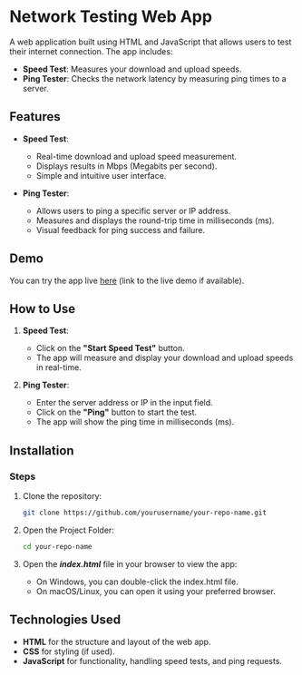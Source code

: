 # Network Testing Web App

A web application built using HTML and JavaScript that allows users to test their internet connection. The app includes:

- **Speed Test**: Measures your download and upload speeds.
- **Ping Tester**: Checks the network latency by measuring ping times to a server.

## Features

- **Speed Test**:
  - Real-time download and upload speed measurement.
  - Displays results in Mbps (Megabits per second).
  - Simple and intuitive user interface.

- **Ping Tester**:
  - Allows users to ping a specific server or IP address.
  - Measures and displays the round-trip time in milliseconds (ms).
  - Visual feedback for ping success and failure.

## Demo

You can try the app live [here](https://bright-tarsier-5eb893.netlify.app/) (link to the live demo if available).

## How to Use

1. **Speed Test**:
   - Click on the **"Start Speed Test"** button.
   - The app will measure and display your download and upload speeds in real-time.

2. **Ping Tester**:
   - Enter the server address or IP in the input field.
   - Click on the **"Ping"** button to start the test.
   - The app will show the ping time in milliseconds (ms).

## Installation

### Steps

1. Clone the repository:

   ```bash
   git clone https://github.com/yourusername/your-repo-name.git

2. Open the Project Folder:

   ```bash
   cd your-repo-name

3. Open the ***index.html*** file in your browser to view the app:
   - On Windows, you can double-click the index.html file.
   - On macOS/Linux, you can open it using your preferred browser.

## Technologies Used

- **HTML** for the structure and layout of the web app.
- **CSS** for styling (if used).
- **JavaScript** for functionality, handling speed tests, and ping requests.



